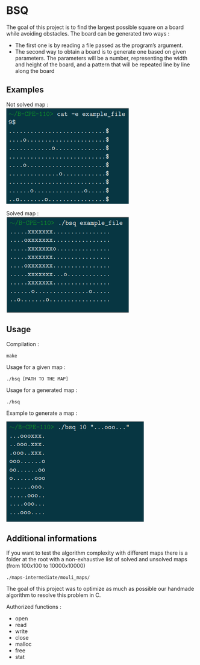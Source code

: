 
# BSQ

The goal of this project is to find the largest possible square on a board while avoiding obstacles.
The board can be generated two ways :
- The first one is by reading a file passed as the program’s argument.
- The second way to obtain a board is to generate one based on given parameters. The parameters will be a number, representing the width and height of the board, and a pattern that will be repeated line by line along the board
## Examples

Not solved map :  
![Screenshot](assets/examples/example_map_unsolved.png)


Solved map :  
![Screenshot](assets/examples/example_map_solved.png)

## Usage

Compilation :  
    
    make  
Usage for a given map :  
    
    ./bsq [PATH TO THE MAP]

Usage for a generated map :
    
    ./bsq

Example to generate a map :

![Screenshot](assets/examples/example_generated_map.png)

## Additional informations

If you want to test the algorithm complexity with different maps there is a folder at the root with a non-exhaustive list of solved and unsolved maps (from 100x100 to 10000x10000)
    
    ./maps-intermediate/mouli_maps/

The goal of this project was to optimize as much as possible our handmade algorithm to resolve this problem in C.  

Authorized functions :
- open  
- read
- write
- close
- malloc
- free
- stat
